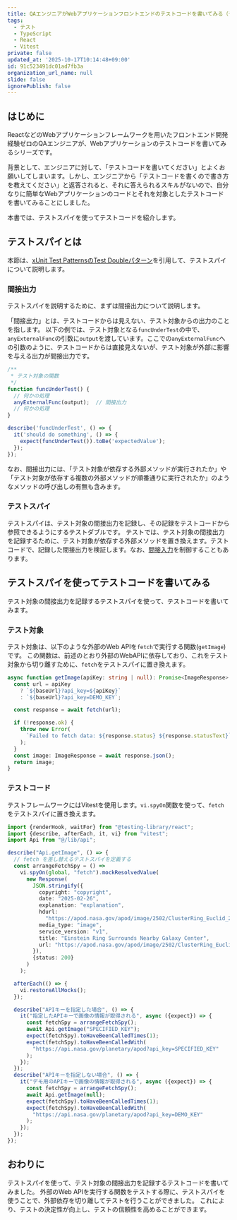 ```yaml
---
title: QAエンジニアがWebアプリケーションフロントエンドのテストコードを書いてみる（テストスパイ編）
tags:
  - テスト
  - TypeScript
  - React
  - Vitest
private: false
updated_at: '2025-10-17T10:14:48+09:00'
id: 91c523491dc01ad7fb3a
organization_url_name: null
slide: false
ignorePublish: false
---
```

## はじめに

ReactなどのWebアプリケーションフレームワークを用いたフロントエンド開発経験ゼロのQAエンジニアが、Webアプリケーションのテストコードを書いてみるシリーズです。

背景として、エンジニアに対して、「テストコードを書いてください」とよくお願いしてしまいます。しかし、エンジニアから「テストコードを書くので書き方を教えてください」と返答されると、それに答えられるスキルがないので、自分なりに簡単なWebアプリケーションのコードとそれを対象としたテストコードを書いてみることにしました。

本書では、テストスパイを使ってテストコードを紹介します。

## テストスパイとは

本節は、[xUnit Test PatternsのTest Doubleパターン](https://goyoki.hatenablog.com/entry/20120301/1330608789)を引用して、テストスパイについて説明します。

### 間接出力

テストスパイを説明するために、まずは間接出力について説明します。

「間接出力」とは、テストコードからは見えない、テスト対象からの出力のことを指します。
以下の例では、テスト対象となる`funcUnderTest`の中で、`anyExternalFunc`の引数に`output`を渡しています。ここでの`anyExternalFunc`への引数のように、テストコードからは直接見えないが、テスト対象が外部に影響を与える出力が間接出力です。

```javascript
/**
 * テスト対象の関数
 */
function funcUnderTest() {
  // 何かの処理
  anyExternalFunc(output);  // 間接出力
  // 何かの処理
}

describe('funcUnderTest', () => {
  it('should do something', () => {
    expect(funcUnderTest()).toBe('expectedValue');
  });
});
```

なお、間接出力には、「テスト対象が依存する外部メソッドが実行されたか」や「テスト対象が依存する複数の外部メソッドが順番通りに実行されたか」のようなメソッドの呼び出しの有無も含みます。

### テストスパイ

テストスパイは、テスト対象の間接出力を記録し、その記録をテストコードから参照できるようにするテストダブルです。
テストでは、テスト対象の間接出力を記録するために、テスト対象が依存する外部メソッドを置き換えます。テストコードで、記録した間接出力を検証します。なお、[間接入力](https://zenn.dev/jyoppomu/articles/b7b0f63b2d5ae3#%E9%96%93%E6%8E%A5%E5%85%A5%E5%8A%9B)を制御することもあります。

## テストスパイを使ってテストコードを書いてみる

テスト対象の間接出力を記録するテストスパイを使って、テストコードを書いてみます。

### テスト対象

テスト対象は、以下のような外部のWeb APIを`fetch`で実行する関数(`getImage`)です。
この関数は、前述のとおり外部のWebAPIに依存しており、これをテスト対象から切り離すために、`fetch`をテストスパイに置き換えます。

```typescript
async function getImage(apiKey: string | null): Promise<ImageResponse> {
  const url = apiKey
    ? `${baseUrl}?api_key=${apiKey}`
    : `${baseUrl}?api_key=DEMO_KEY`;

  const response = await fetch(url);

  if (!response.ok) {
    throw new Error(
      `Failed to fetch data: ${response.status} ${response.statusText}`
    );
  }
  const image: ImageResponse = await response.json();
  return image;
}
```

### テストコード

テストフレームワークにはVitestを使用します。`vi.spyOn`関数を使って、`fetch`をテストスパイに置き換えます。

```typescript
import {renderHook, waitFor} from "@testing-library/react";
import {describe, afterEach, it, vi} from "vitest";
import Api from "@/lib/api";

describe("Api.getImage", () => {
  // fetch を差し替えるテストスパイを定義する
  const arrangeFetchSpy = () =>
    vi.spyOn(global, "fetch").mockResolvedValue(
      new Response(
        JSON.stringify({
          copyright: "copyright",
          date: "2025-02-26",
          explanation: "explanation",
          hdurl:
            "https://apod.nasa.gov/apod/image/2502/ClusterRing_Euclid_2665.jpg",
          media_type: "image",
          service_version: "v1",
          title: "Einstein Ring Surrounds Nearby Galaxy Center",
          url: "https://apod.nasa.gov/apod/image/2502/ClusterRing_Euclid_960.jpg",
        }),
        {status: 200}
      )
    );

  afterEach(() => {
    vi.restoreAllMocks();
  });

  describe("APIキーを指定した場合", () => {
    it("指定したAPIキーで画像の情報が取得される", async ({expect}) => {
      const fetchSpy = arrangeFetchSpy();
      await Api.getImage("SPECIFIED_KEY");
      expect(fetchSpy).toHaveBeenCalledTimes(1);
      expect(fetchSpy).toHaveBeenCalledWith(
        "https://api.nasa.gov/planetary/apod?api_key=SPECIFIED_KEY"
      );
    });
  });
  describe("APIキーを指定しない場合", () => {
    it("デモ用のAPIキーで画像の情報が取得される", async ({expect}) => {
      const fetchSpy = arrangeFetchSpy();
      await Api.getImage(null);
      expect(fetchSpy).toHaveBeenCalledTimes(1);
      expect(fetchSpy).toHaveBeenCalledWith(
        "https://api.nasa.gov/planetary/apod?api_key=DEMO_KEY"
      );
    });
  });
});
```

## おわりに

テストスパイを使って、テスト対象の間接出力を記録するテストコードを書いてみました。
外部のWeb APIを実行する関数をテストする際に、テストスパイを使うことで、外部依存を切り離してテストを行うことができました。
これにより、テストの決定性が向上し、テストの信頼性を高めることができます。


<!-- zenn article id: 85db46f4ce106d -->
